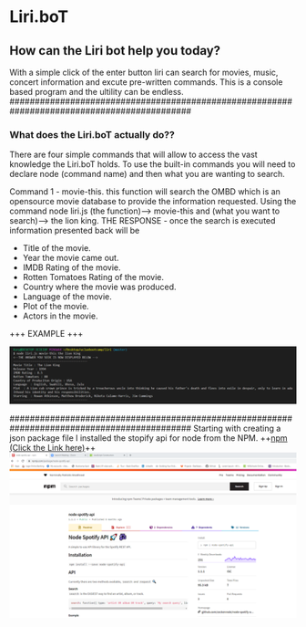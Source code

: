 # Liri.boT
## How can the Liri bot help you today? 
With a simple click of the enter button liri can search for movies, music, concert information and excute pre-written commands.
This is a console based program and the ultility can be endless. 
############################################################################################
### What does the Liri.boT actually do??
There are four simple commands that will allow to access the vast knowledge the Liri.boT holds. To use the built-in commands you will need to declare node (command name) and then what you are wanting to search. 

Command 1 - movie-this. this function will search the OMBD which is an opensource movie database to provide the information requested. Using the command node liri.js (the function)--> movie-this and (what you want to search)--> the lion king.
THE RESPONSE - once the search is executed information presented back will be 

* Title of the movie.
* Year the movie came out.
* IMDB Rating of the movie.
* Rotten Tomatoes Rating of the movie.
* Country where the movie was produced.
* Language of the movie.
* Plot of the movie.
* Actors in the movie.

+++ EXAMPLE +++ 

![image1](/images/movie.this.example.png)



############################################################################################
Starting with creating a json package file I installed the stopify api for node from the NPM.      ++[npm (Click the Link here)](https://www.npmjs.com/package/node-spotify-api)++
![image2](/images/spotify.web.png)
